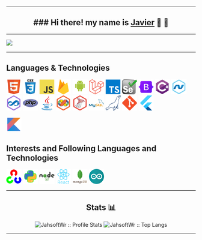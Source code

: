 <hr>

<h2 align="center">
### Hi there! my name is <a href="https://github.com/JahsoftWr">Javier</a> 👋 💬
</h2>
<hr>
<img src="https://i.imgur.com/OujrZjl.png">
<hr>

<h2 align="left">Languages & Technologies</h2>

<p align="left">
  
<a href="https://developer.mozilla.org/en-US/docs/Web/HTML" target="_blank" rel="noreferrer"> 
<img src="https://github.com/JahsoftWr/README/blob/main/img/html5-original.svg" 
alt="html5" width="40" height="40"/></a>

<a href="https://www.w3schools.com/css/" target="_blank" rel="noreferrer"> 
<img src="https://github.com/JahsoftWr/README/blob/main/img//css3-original-wordmark.svg" 
alt="css3" width="40" height="40"/></a>  

<a href="https://developer.mozilla.org/en-US/docs/Web/JavaScript" target="_blank" rel="noreferrer"> 
<img src="https://github.com/JahsoftWr/README/blob/main/img/javascript-original.svg" 
alt="javascript" width="40" height="40"/></a>

<a href="https://firebase.google.com/" target="_blank" rel="noreferrer"> 
<img src="https://github.com/JahsoftWr/README/blob/main/img/firebase-original.svg" 
alt="firebase" width="40" height="40"/></a>

<a href="https://developer.android.com/studio" target="_blank" rel="noreferrer"> 
<img src="https://raw.githubusercontent.com/devicons/devicon/master/icons/android/android-original-wordmark.svg" 
alt="Android Studio" width="40" height="40"/></a>

<a href="https://laravel.com/" target="_blank" rel="noreferrer"> 
<img src="https://github.com/JahsoftWr/README/blob/main/img/laravel-original.svg" 
alt="laravel" width="40" height="40"/></a>

<a href="https://www.typescriptlang.org/" target="_blank" rel="noreferrer"> 
<img src="https://github.com/JahsoftWr/README/blob/main/img/typescript-original.svg" 
alt="Typescript" width="40" height="40"/></a>

<a href="https://www.selenium.dev" target="_blank" rel="noreferrer"> 
<img src="https://github.com/JahsoftWr/README/blob/main/img/selenium-logo.svg" 
alt="Selenium" width="40" height="40"/></a>

<a href="https://getbootstrap.com/" target="_blank" rel="noreferrer"> 
<img src="https://github.com/JahsoftWr/README/blob/main/img/bootstrap-original.svg" 
alt="bootstrap" width="40" height="40"/></a>

<a href="https://docs.microsoft.com/en-us/dotnet/csharp/" target="_blank" rel="noreferrer"> 
<img src="https://github.com/JahsoftWr/README/blob/main/img/csharp-original.svg" 
alt="C#" width="40" height="40"/></a>

<a href="https://docs.microsoft.com/en-us/aspnet/core/mvc/overview/getting-started/" target="_blank" rel="noreferrer"> 
<img src="https://github.com/JahsoftWr/README/blob/main/img/aspnet-original.png" 
alt="Mvc.net" width="40" height="40"/></a>

<a href="https://docs.microsoft.com/en-us/dotnet/visual-basic/" target="_blank" rel="noreferrer"> 
<img src="https://github.com/JahsoftWr/README/blob/main/img/visual-basic-original.png" 
alt="Vb net" width="40" height="40"/></a>

<a href="https://www.php.net" target="_blank" rel="noreferrer"> 
<img src="https://github.com/JahsoftWr/README/blob/main/img/php-original.svg" 
alt="Php" width="40" height="40"/></a>

<a href="https://www.java.com/" target="_blank" rel="noreferrer"> 
<img src="https://github.com/JahsoftWr/README/blob/main/img/java-original.svg" 
alt="java" width="40" height="40"/></a>

<a href="https://www.vb6.com/" target="_blank" rel="noreferrer"> 
<img src="https://github.com/JahsoftWr/README/blob/main/img/visualbasic6.png" 
alt="vb6" width="40" height="40"/></a>

<a href="https://www.microsoft.com/en-us/sql/database-engine/editions/sql-server-2019" target="_blank" rel="noreferrer"> 
<img src="https://github.com/JahsoftWr/README/blob/main/img/sqlserver-original.png" 
alt="sql server" width="40" height="40"/></a>

<a href="https://www.mysql.com/" target="_blank" rel="noreferrer"> 
<img src="https://github.com/JahsoftWr/README/blob/main/img/mysql-original-wordmark.svg" 
alt="mysql" width="40" height="40"/></a>

<a href="https://mariadb.com/" target="_blank" rel="noreferrer"> 
<img src="https://github.com/JahsoftWr/README/blob/main/img/mariadb-original.svg" 
alt="mysql" width="40" height="40"/></a>

<a href="https://git-scm.com/" target="_blank" rel="noreferrer">
<img src="https://github.com/JahsoftWr/README/blob/main/img/git-original.svg"
alt="git" width="40" height="40"/></a>

<a href="https://flutter.dev" target="_blank" rel="noreferrer">
<img src="https://github.com/JahsoftWr/README/blob/main/img/flutter-original.svg"
alt="flutter"width="40"height="40"/></a> 


</p>

<a href="https://kotlinlang.org/" target="_blank" rel="noreferrer">
<img src="https://github.com/JahsoftWr/README/blob/main/img/kotlin-original.svg"
alt="flutter"width="40"height="40"/></a> 

<p align="left">
<h2 align="left">Interests and Following Languages ​​and Technologies</h2>
</p>
<p align="left">
  
<a href="https://opencv.org/" target="_blank" rel="noreferrer"> 
<img src="https://github.com/JahsoftWr/README/blob/main/img/opencv-logo.svg" 
alt="opencv" width="40" height="40"/></a>

<a href="https://www.python.org" target="_blank" rel="noreferrer"> 
<img src="https://github.com/JahsoftWr/README/blob/main/img/Python-original.png" 
alt="Python" width="40" height="40"/></a>

<a href="https://nodejs.org" target="_blank" rel="noreferrer">
<img src="https://github.com/JahsoftWr/README/blob/main/img/nodejs-original-wordmark.svg"
alt="nodejs"width="40"height="40"/></a> 

<a href="https://reactjs.org/" target="_blank" rel="noreferrer"> 
<img src="https://github.com/JahsoftWr/README/blob/main/img/react-original-wordmark.svg" 
alt="React" width="40" height="40"/></a>

<a href="https://www.mongodb.com/" target="_blank" rel="noreferrer">
<img src="https://github.com/JahsoftWr/README/blob/main/img/mongodb-original-wordmark.svg"
alt="mongodb"width="40"height="40"/></a>

<a href="https://www.arduino.cc/" target="_blank" rel="noreferrer"> 
<img src="https://github.com/JahsoftWr/README/blob/main/img/arduino-original.png" 
alt="Arduino" width="40" height="40"/></a>
  
</p>
<hr>

<h2 align="center">Stats 📊 </h2>



<p align="center">
  <img height="180em"  width="400em" src="https://github-readme-stats.vercel.app/api?username=JahsoftWr&theme=tokyonight&show_icons=true&hide_border=true&count_private=true" alt="JahsoftWr :: Profile Stats" />
  <img height="180em" width="400em" src="https://github-readme-stats.vercel.app/api/top-langs/?username=JahsoftWr&langs_count=8&theme=tokyonight&layout=compact&hide_border=true" alt="JahsoftWr :: Top Langs" />
</p>

<hr>




<!--
**JahsoftWr/JahsoftWr** is a ✨ _special_ ✨ repository because its `README.md` (this file) appears on your GitHub profile.

Here are some ideas to get you started:

- 🔭 I’m currently working on ...
- 🌱 I’m currently learning ...
- 👯 I’m looking to collaborate on ...
- 🤔 I’m looking for help with ...
- 💬 Ask me about ...
- 📫 How to reach me: ...
- 😄 Pronouns: ...
- ⚡ Fun fact: ...
-->
